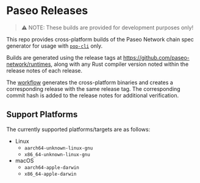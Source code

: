 # Paseo Releases
> ⚠️ NOTE: These builds are provided for development purposes only!

This repo provides cross-platform builds of the Paseo Network chain spec generator for usage with [`pop-cli`](https://github.com/r0gue-io/pop-cli) only. 

Builds are generated using the release tags at https://github.com/paseo-network/runtimes, along with any Rust compiler version noted within the release notes of each release. 

The [workflow](./.github/workflows/release.yml) generates the cross-platform binaries and creates a corresponding release with the same release tag. The corresponding commit hash is added to the release notes for additional verification.

## Support Platforms
The currently supported platforms/targets are as follows:
- Linux
  - `aarch64-unknown-linux-gnu`
  - `x86_64-unknown-linux-gnu`
- macOS
  - `aarch64-apple-darwin`
  - `x86_64-apple-darwin`
